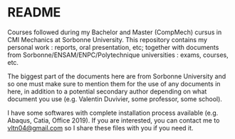 # README

Courses followed during my Bachelor and Master (CompMech) cursus in CMI Mechanics at Sorbonne University. This repository contains my personal work : reports, oral presentation, etc; together with documents from Sorbonne/ENSAM/ENPC/Polytechnique universities : exams, courses, etc.

The biggest part of the documents here are from Sorbonne University and so one must make sure to mention them for the use of any documents in here, in addition to a potential secondary author depending on what document you use (e.g. Valentin Duvivier, some professor, some school).

I have some softwares with complete installation process available (e.g. Abaqus, Catia, Office 2019). If you are interested, you can contact me to vltn04@gmail.com so I share these files with you if you need it.
